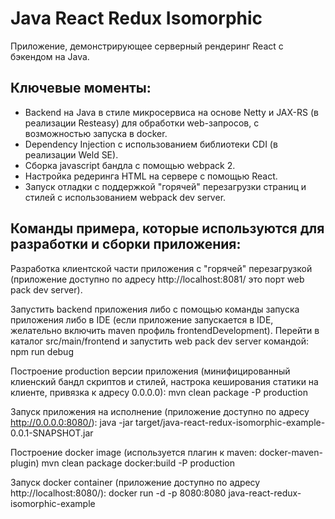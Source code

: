 ﻿# Java React Redux Isomorphic

Приложение, демонстрирующее серверный рендеринг React с бэкендом на Java.

## Ключевые моменты:

* Backend на Java в стиле микросервиса на основе Netty и JAX-RS (в реализации Resteasy) для обработки web-запросов, с возможностью запуска в docker.
* Dependency Injection с использованием библиотеки CDI (в реализации Weld SE).
* Сборка javascript бандла с помощью webpack 2.
* Настройка редеринга HTML на сервере с помощью React.
* Запуск отладки  с поддержкой "горячей" перезагрузки страниц и стилей с использованием  webpack dev server.

## Команды примера, которые используются для разработки и сборки приложения:

Разработка клиентской части приложения с "горячей" перезагрузкой (приложение доступно по адресу http://localhost:8081/ это порт web pack dev server).

Запустить backend приложения либо с помощью команды запуска приложения либо в IDE (если приложение запускается в IDE, желательно включить maven профиль frontendDevelopment). Перейти в каталог src/main/frontend и запустить web pack dev server командой: 
    npm run debug

Построение production версии приложения (минифицированный клиенский бандл скриптов и стилей, настрока кеширования статики на клиенте, привязка к адресу 0.0.0.0):
	mvn clean package -P production

Запуск приложения на исполнение (приложение доступно по адресу http://0.0.0.0:8080/):
	java -jar target/java-react-redux-isomorphic-example-0.0.1-SNAPSHOT.jar

Построение docker image (используется плагин к maven: docker-maven-plugin)
	mvn clean package docker:build -P production

Запуск docker container (приложение доступно по адресу http://localhost:8080/):
	docker run -d -p 8080:8080 java-react-redux-isomorphic-example
